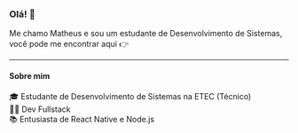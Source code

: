 ### Olá! 👋

Me chamo Matheus e sou um estudante de Desenvolvimento de Sistemas, você pode me encontrar aqui 👉 [<img height="16" width="16" src="https://cdn.simpleicons.org/linkedin" />](https://www.linkedin.com/in/matheus-cursino-035292286)


-----

#### Sobre mim

🎓 Estudante de Desenvolvimento de Sistemas na ETEC (Técnico) <br>
👨‍💻 Dev Fullstack <br>
📚 Entusiasta de React Native e Node.js <br>

